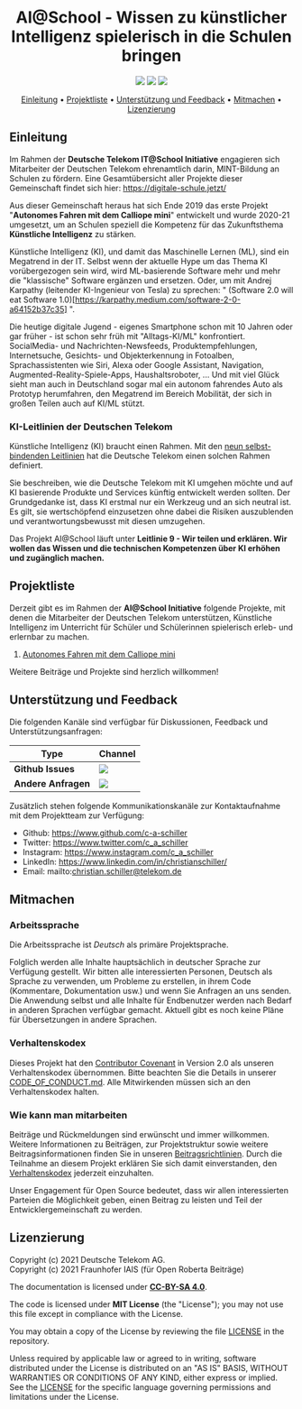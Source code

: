 <h1 align="center">
    AI@School - Wissen zu künstlicher Intelligenz spielerisch in die Schulen bringen
</h1>

<p align="center">
    <a href="https://github.com/telekom/ki-in-schulen/commits/" title="Last Commit"><img src="https://img.shields.io/github/last-commit/telekom/ki-in-schulen?style=flat"></a>
    <a href="https://github.com/telekom/ki-in-schulen/issues" title="Open Issues"><img src="https://img.shields.io/github/issues/telekom/ki-in-schulen?style=flat"></a>
    <a href="https://github.com/telekom/ki-in-schulen/blob/master/LICENSE" title="License"><img src="https://img.shields.io/badge/License-MIT-green.svg?style=flat"></a>
</p>

<p align="center">
  <a href="#einleitung">Einleitung</a> •
  <a href="#projektliste">Projektliste</a> •
  <a href="#unterstützung-und-feedback">Unterstützung und Feedback</a> •
  <a href="#mitmachen">Mitmachen</a> •
    <a href="#lizenzierung">Lizenzierung</a>
</p>

## Einleitung

Im Rahmen der __Deutsche Telekom IT@School Initiative__ engagieren sich Mitarbeiter der Deutschen Telekom ehrenamtlich darin, MINT-Bildung an Schulen zu fördern. Eine Gesamtübersicht aller Projekte dieser Gemeinschaft findet sich hier: https://digitale-schule.jetzt/

Aus dieser Gemeinschaft heraus hat sich Ende 2019 das erste Projekt "__Autonomes Fahren mit dem Calliope mini__" entwickelt und wurde 2020-21 umgesetzt, um an Schulen speziell die Kompetenz für das Zukunftsthema __Künstliche Intelligenz__ zu stärken.

Künstliche Intelligenz (KI), und damit das Maschinelle Lernen (ML), sind ein Megatrend in der IT. Selbst wenn der aktuelle Hype um das Thema KI vorübergezogen sein wird, wird ML-basierende Software mehr und mehr die "klassische" Software ergänzen und ersetzen. Oder, um mit Andrej Karpathy (leitender KI-Ingenieur von Tesla) zu sprechen: " (Software 2.0 will eat Software 1.0)[https://karpathy.medium.com/software-2-0-a64152b37c35] ".

Die heutige digitale Jugend - eigenes Smartphone schon mit 10 Jahren oder gar früher - ist schon sehr früh mit "Alltags-KI/ML" konfrontiert. SocialMedia- und Nachrichten-Newsfeeds, Produktempfehlungen, Internetsuche, Gesichts- und Objekterkennung in Fotoalben, Sprachassistenten wie Siri, Alexa oder Google Assistant, Navigation, Augmented-Reality-Spiele-Apps, Haushaltsroboter, ... Und mit viel Glück sieht man auch in Deutschland sogar mal ein autonom fahrendes Auto als Prototyp herumfahren, den Megatrend im Bereich Mobilität, der sich in großen Teilen auch auf KI/ML stützt.

### KI-Leitlinien der Deutschen Telekom

Künstliche Intelligenz (KI) braucht einen Rahmen. Mit den [neun selbst-bindenden Leitlinien](https://www.telekom.com/de/konzern/digitale-verantwortung/details/ki-leitlinien-der-telekom-523904) hat die Deutsche Telekom einen solchen Rahmen definiert.

Sie beschreiben, wie die Deutsche Telekom mit KI umgehen möchte und auf KI basierende Produkte und Services künftig entwickelt werden sollten. Der Grundgedanke ist, dass KI erstmal nur ein Werkzeug und an sich neutral ist. Es gilt, sie wertschöpfend einzusetzen ohne dabei die Risiken auszublenden und verantwortungsbewusst mit diesen umzugehen.

Das Projekt AI@School läuft unter __Leitlinie 9 - Wir teilen und erklären. Wir wollen das Wissen und die technischen Kompetenzen über KI erhöhen und zugänglich machen.__

## Projektliste

Derzeit gibt es im Rahmen der __AI@School Initiative__ folgende Projekte, mit denen die Mitarbeiter der Deutschen Telekom unterstützen, Künstliche Intelligenz im Unterricht für Schüler und Schülerinnen spielerisch erleb- und erlernbar zu machen.

1. [Autonomes Fahren mit dem Calliope mini](./Calliope-Rennspiel/)

Weitere Beiträge und Projekte sind herzlich willkommen!

## Unterstützung und Feedback

Die folgenden Kanäle sind verfügbar für Diskussionen, Feedback und Unterstützungsanfragen:

| Type                     | Channel                                                |
| ------------------------ | ------------------------------------------------------ |
| **Github Issues**   | <a href="https://github.com/telekom/ki-in-schulen/issues/new/choose" title="General Discussion"><img src="https://img.shields.io/github/issues/telekom/ki-in-schulen?style=flat-square"></a> </a>   |
| **Andere Anfragen**    | <a href="mailto:opensource@telekom.de" title="Email Open Source Team"><img src="https://img.shields.io/badge/email-Open%20Source%20Team-green?logo=mail.ru&style=flat-square&logoColor=white"></a>   |

Zusätzlich stehen folgende Kommunikationskanäle zur Kontaktaufnahme mit dem Projektteam zur Verfügung:

* Github: https://www.github.com/c-a-schiller
* Twitter: https://www.twitter.com/c_a_schiller
* Instagram: https://www.instagram.com/c_a_schiller
* LinkedIn: https://www.linkedin.com/in/christianschiller/
* Email: mailto:christian.schiller@telekom.de

## Mitmachen

### Arbeitssprache

Die Arbeitssprache ist _Deutsch_ als primäre Projektsprache.  

Folglich werden alle Inhalte hauptsächlich in deutscher Sprache zur Verfügung gestellt. Wir bitten alle interessierten Personen, Deutsch als Sprache zu verwenden, um Probleme zu erstellen, in ihrem Code (Kommentare, Dokumentation usw.) und wenn Sie Anfragen an uns senden. Die Anwendung selbst und alle Inhalte für Endbenutzer werden nach Bedarf in anderen Sprachen verfügbar gemacht. Aktuell gibt es noch keine Pläne für Übersetzungen in andere Sprachen.

### Verhaltenskodex

Dieses Projekt hat den [Contributor Covenant](https://www.contributor-covenant.org/) in Version 2.0 als unseren Verhaltenskodex übernommen. Bitte beachten Sie die Details in unserer [CODE_OF_CONDUCT.md](CODE_OF_CONDUCT.md). Alle Mitwirkenden müssen sich an den Verhaltenskodex halten.

### Wie kann man mitarbeiten

Beiträge und Rückmeldungen sind erwünscht und immer willkommen. Weitere Informationen zu Beiträgen, zur Projektstruktur sowie weitere Beitragsinformationen finden Sie in unseren [Beitragsrichtlinien](./CONTRIBUTING.md). Durch die Teilnahme an diesem Projekt erklären Sie sich damit einverstanden, den [Verhaltenskodex](./CODE_OF_CONDUCT.md) jederzeit einzuhalten.

Unser Engagement für Open Source bedeutet, dass wir allen interessierten Parteien die Möglichkeit geben, einen Beitrag zu leisten und Teil der Entwicklergemeinschaft zu werden.

## Lizenzierung

Copyright (c) 2021 Deutsche Telekom AG.  
Copyright (c) 2021 Fraunhofer IAIS (für Open Roberta Beiträge)

The documentation is licensed under __[CC-BY-SA 4.0](https://creativecommons.org/licenses/by-sa/4.0/legalcode.de)__.

The code is licensed under **MIT License** (the "License"); you may not use this file except in compliance with the License.

You may obtain a copy of the License by reviewing the file [LICENSE](./LICENSE) in the repository.

Unless required by applicable law or agreed to in writing, software distributed under the License is distributed on an "AS IS" BASIS, WITHOUT WARRANTIES OR CONDITIONS OF ANY KIND, either express or implied. See the [LICENSE](./LICENSE) for the specific language governing permissions and limitations under the License.
